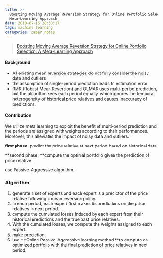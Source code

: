 ```yaml
---
title: >-
  Boosting Moving Average Reversion Strategy for Online Portfolio Selection: A
  Meta-Learning Approach
date: 2018-07-15 20:30:17
tags: machine learning
categories: paper notes
---
```


> [Boosting Moving Average Reversion Strategy for Online Portfolio Selection: A Meta-Learning Approach](https://link.springer.com/chapter/10.1007/978-3-319-55699-4_30)

<!--- more --->

#### Background

- All existing mean reversion strategies do not fully consider the noisy data and outliers 
- the assumption of single-period prediction leads to estimation error
- RMR (Robust Mean Reversion) and OLMAR uses multi-period prediction, but the algorithm sees each period equally, which ignores the temporal heterogeneity of historical price relatives and causes inaccuracy of predictions. 

#### Contribution

We utilize meta learning to exploit the benefit of multi-period prediction and the periods are assigned with weights according to their performances. Moreover, this alleviates the impact of noisy data and outliers. 

**first phase**: predict the price relative at next period based on historical data.

**second phase: **compute the optimal portfolio given the prediction of price relative. 

use Passive-Aggressive algorithm.

### Algorithm

1. generate a set of experts and each expert is a predictor of the price relative following a mean reversion policy.  
2. In each period, each expert first makes its predictions on the price relatives in next period.
3. compute the cumulated losses induced by each expert from their historical predictions and the true past price relatives.  
4. With the cumulated losses, we compute the weights assigned to each expert.
5. make prediction.
6. use **Online Passive-Aggressive learning method **to compute an optimized portfolio with the final prediction of price relatives in next period. 

